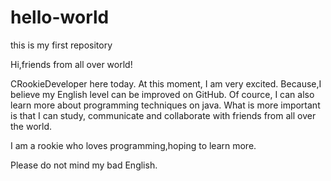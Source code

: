 # hello-world
this is my first repository

Hi,friends from all over world!

CRookieDeveloper here today. At this moment, I am very excited. Because,I believe my English level can be improved on GitHub. Of cource, I can also learn more about programming techniques on java. What is more important is that I can study, communicate and collaborate with friends from all over the world.

I am a rookie who loves programming,hoping to learn more.

Please do not mind my bad English.
